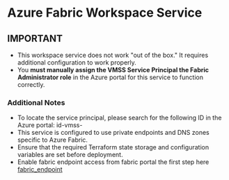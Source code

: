 # Azure Fabric Workspace Service
## IMPORTANT
- This workspace service does not work "out of the box." It requires additional configuration to work properly.
- You **must manually assign the VMSS Service Principal the Fabric Administrator role** in the Azure portal for this service to function correctly.

### Additional Notes
- To locate the service principal, please search for the following ID in the Azure portal: id-vmss-<tre-id>
- This service is configured to use private endpoints and DNS zones specific to Azure Fabric.
- Ensure that the required Terraform state storage and configuration variables are set before deployment.
- Enable fabric endpoint access from fabric portal the first step here [fabric_endpoint](https://learn.microsoft.com/en-us/fabric/security/security-private-links-use)

